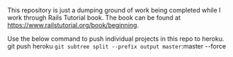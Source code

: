 This repository is just a dumping ground of work being completed while I work through
Rails Tutorial book. The book can be found at https://www.railstutorial.org/book/beginning.

Use the below command to push individual projects in this repo to heroku.
git push heroku `git subtree split --prefix output master`:master --force
